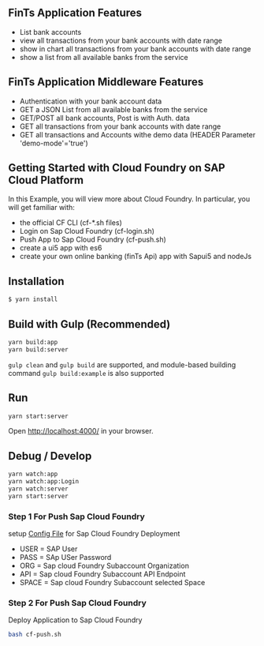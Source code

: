 

## FinTs Application Features

- List bank accounts
- view all transactions from your bank accounts with date range
- show in chart all transactions from your bank accounts with date range
- show a list from all available banks from the service


## FinTs Application Middleware Features

- Authentication with your bank account data
- GET a JSON List from all available banks from the service
- GET/POST all bank accounts, Post is with Auth. data
- GET all transactions from your bank accounts with date range
- GET all transactions and Accounts withe demo data (HEADER Parameter 'demo-mode'='true')

## Getting Started with Cloud Foundry on SAP Cloud Platform

In this Example, you will view more about Cloud Foundry. In particular, you will get familiar with:
 - the official CF CLI (cf-*.sh files)
 - Login on Sap Cloud Foundry (cf-login.sh)
 - Push App to Sap Cloud Foundry (cf-push.sh)
 - create a ui5 app with es6
 - create your own online banking (finTs Api) app with Sapui5 and nodeJs 

## Installation
```sh
$ yarn install
```

## Build with Gulp (Recommended)
```sh
yarn build:app
yarn build:server
```
`gulp clean` and `gulp build` are supported, and module-based building command `gulp build:example` is also supported


## Run
```sh
yarn start:server
```
Open [http://localhost:4000/](http://localhost:4000/) in your browser.

## Debug / Develop
```sh
yarn watch:app
yarn watch:app:Login
yarn watch:server
yarn start:server
```


### Step 1 For Push Sap Cloud Foundry

setup [Config File](/cf.conf) for Sap Cloud Foundry Deployment

* USER = SAP User 
* PASS = SAp USer Password
* ORG = Sap cloud Foundry Subaccount Organization
* API = Sap cloud Foundry Subaccount API Endpoint
* SPACE = Sap cloud Foundry Subaccount selected Space


### Step 2 For Push Sap Cloud Foundry

Deploy Application to Sap Cloud Foundry

```bash
bash cf-push.sh
```
